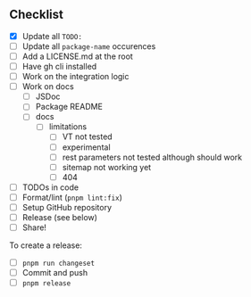 ## Checklist

- [x] Update all `TODO:`
- [ ] Update all `package-name` occurences
- [ ] Add a LICENSE.md at the root
- [ ] Have gh cli installed
- [ ] Work on the integration logic
- [ ] Work on docs
  - [ ] JSDoc
  - [ ] Package README
  - [ ] docs
    - [ ] limitations
      - [ ] VT not tested
      - [ ] experimental
      - [ ] rest parameters not tested although should work
      - [ ] sitemap not working yet
      - [ ] 404
- [ ] TODOs in code
- [ ] Format/lint (`pnpm lint:fix`)
- [ ] Setup GitHub repository
- [ ] Release (see below)
- [ ] Share!

To create a release:
- [ ] `pnpm run changeset`
- [ ] Commit and push
- [ ] `pnpm release`
